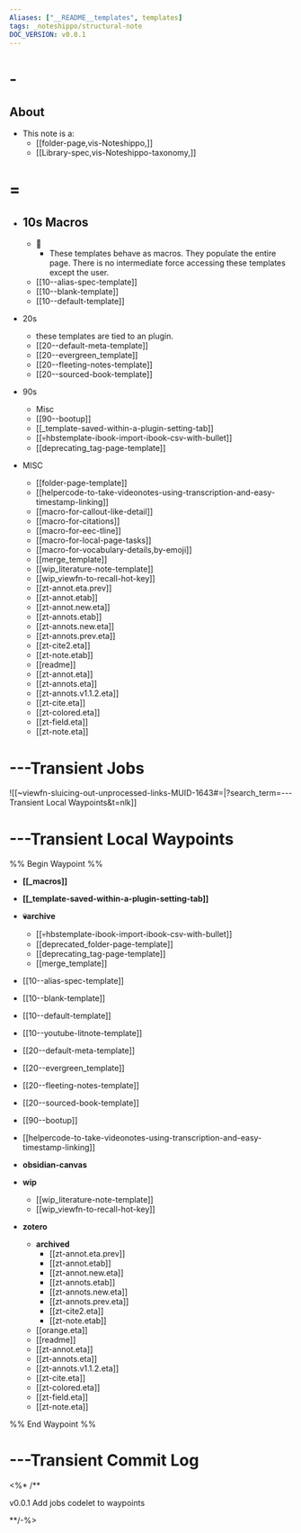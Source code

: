 ```yaml
---
Aliases: ["__README__templates", templates]
tags: _noteshippo/structural-note
DOC_VERSION: v0.0.1
---
```


# -

## About

* This note is a:
  * [[folder-page,vis-Noteshippo,]]
  * [[Library-spec,vis-Noteshippo-taxonomy,]]

# =

* ## 10s Macros

  * 💁
    * These templates behave as macros. They populate the entire page. There is no intermediate force accessing these templates except the user.
  * [[10--alias-spec-template]]
  * [[10--blank-template]]
  * [[10--default-template]]
* 20s
  * these templates are tied to an plugin.
  * [[20--default-meta-template]]
  * [[20--evergreen_template]]
  * [[20--fleeting-notes-template]]
  * [[20--sourced-book-template]]
* 90s
  * Misc
  * [[90--bootup]]
  * [[_template-saved-within-a-plugin-setting-tab]]
  * [[💀hbstemplate-ibook-import-ibook-csv-with-bullet]]
  * [[deprecating_tag-page-template]]
* MISC
  * [[folder-page-template]]
  * [[helpercode-to-take-videonotes-using-transcription-and-easy-timestamp-linking]]
  * [[macro-for-callout-like-detail]]
  * [[macro-for-citations]]
  * [[macro-for-eec-tline]]
  * [[macro-for-local-page-tasks]]
  * [[macro-for-vocabulary-details,by-emoji]]
  * [[merge_template]]
  * [[wip_literature-note-template]]
  * [[wip_viewfn-to-recall-hot-key]]
  * [[zt-annot.eta.prev]]
  * [[zt-annot.etab]]
  * [[zt-annot.new.eta]]
  * [[zt-annots.etab]]
  * [[zt-annots.new.eta]]
  * [[zt-annots.prev.eta]]
  * [[zt-cite2.eta]]
  * [[zt-note.etab]]
  * [[readme]]
  * [[zt-annot.eta]]
  * [[zt-annots.eta]]
  * [[zt-annots.v1.1.2.eta]]
  * [[zt-cite.eta]]
  * [[zt-colored.eta]]
  * [[zt-field.eta]]
  * [[zt-note.eta]]

# ---Transient Jobs

![[~viewfn-sluicing-out-unprocessed-links-MUID-1643#=|?search_term=---Transient Local Waypoints&t=nlk]]

# ---Transient Local Waypoints

%% Begin Waypoint %%
- **[[_macros]]**
- **[[_template-saved-within-a-plugin-setting-tab]]**
- **💀archive**
  - [[💀hbstemplate-ibook-import-ibook-csv-with-bullet]]
  - [[deprecated_folder-page-template]]
  - [[deprecating_tag-page-template]]
  - [[merge_template]]
- [[10--alias-spec-template]]
- [[10--blank-template]]
- [[10--default-template]]
- [[10--youtube-litnote-template]]
- [[20--default-meta-template]]
- [[20--evergreen_template]]
- [[20--fleeting-notes-template]]
- [[20--sourced-book-template]]
- [[90--bootup]]
- [[helpercode-to-take-videonotes-using-transcription-and-easy-timestamp-linking]]
- **obsidian-canvas**

- **wip**
  - [[wip_literature-note-template]]
  - [[wip_viewfn-to-recall-hot-key]]
- **zotero**
  - **archived**
    - [[zt-annot.eta.prev]]
    - [[zt-annot.etab]]
    - [[zt-annot.new.eta]]
    - [[zt-annots.etab]]
    - [[zt-annots.new.eta]]
    - [[zt-annots.prev.eta]]
    - [[zt-cite2.eta]]
    - [[zt-note.etab]]
  - [[orange.eta]]
  - [[readme]]
  - [[zt-annot.eta]]
  - [[zt-annots.eta]]
  - [[zt-annots.v1.1.2.eta]]
  - [[zt-cite.eta]]
  - [[zt-colored.eta]]
  - [[zt-field.eta]]
  - [[zt-note.eta]]

%% End Waypoint %%

# ---Transient Commit Log

<%* /**

v0.0.1 Add jobs codelet to waypoints

**/-%>

